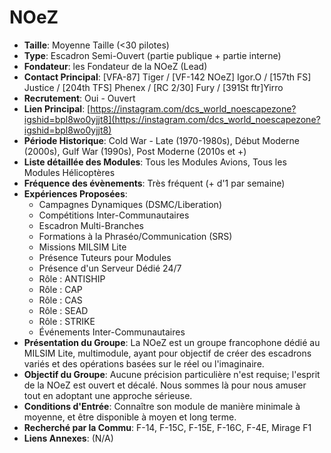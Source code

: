 # NOeZ

- **Taille**: Moyenne Taille (<30 pilotes)
- **Type**: Escadron Semi-Ouvert (partie publique + partie interne)
- **Fondateur**: les Fondateur de la NOeZ (Lead)
- **Contact Principal**: [VFA-87] Tiger / [VF-142 NOeZ] Igor.O / [157th FS] Justice / [204th TFS] Phenex / [RC 2/30] Fury / [391St ftr]Yirro
- **Recrutement**: Oui - Ouvert
- **Lien Principal**: [https://instagram.com/dcs_world_noescapezone?igshid=bpl8wo0yjjt8](https://instagram.com/dcs_world_noescapezone?igshid=bpl8wo0yjjt8)
- **Période Historique**: Cold War - Late (1970-1980s), Début Moderne (2000s), Gulf War (1990s), Post Moderne (2010s et +)
- **Liste détaillée des Modules**: Tous les Modules Avions, Tous les Modules Hélicoptères
- **Fréquence des évènements**: Très fréquent (+ d'1 par semaine)
- **Expériences Proposées**:
  - Campagnes Dynamiques (DSMC/Liberation)
  - Compétitions Inter-Communautaires
  - Escadron Multi-Branches
  - Formations à la Phraséo/Communication (SRS)
  - Missions MILSIM Lite
  - Présence Tuteurs pour Modules
  - Présence d'un Serveur Dédié 24/7
  - Rôle : ANTISHIP
  - Rôle : CAP
  - Rôle : CAS
  - Rôle : SEAD
  - Rôle : STRIKE
  - Événements Inter-Communautaires
- **Présentation du Groupe**: La NOeZ est un groupe francophone dédié au MILSIM Lite, multimodule, ayant pour objectif de créer des escadrons variés et des opérations basées sur le réel ou l'imaginaire.
- **Objectif du Groupe**: Aucune précision particulière n'est requise; l'esprit de la NOeZ est ouvert et décalé. Nous sommes là pour nous amuser tout en adoptant une approche sérieuse.
- **Conditions d'Entrée**: Connaître son module de manière minimale à moyenne, et être disponible à moyen et long terme.
- **Recherché par la Commu**: F-14, F-15C, F-15E, F-16C, F-4E, Mirage F1
- **Liens Annexes**: (N/A)
